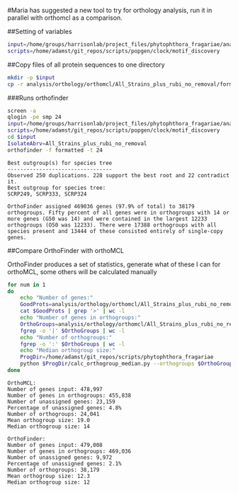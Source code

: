 #Maria has suggested a new tool to try for orthology analysis, run it in parallel with orthomcl as a comparison.

##Setting of variables

```bash
input=/home/groups/harrisonlab/project_files/phytophthora_fragariae/analysis/orthology/OrthoFinder
scripts=/home/adamst/git_repos/scripts/popgen/clock/motif_discovery
```

##Copy files of all protein sequences to one directory

```bash
mkdir -p $input
cp -r analysis/orthology/orthomcl/All_Strains_plus_rubi_no_removal/formatted $input
```

###Runs orthofinder

```bash
screen -a
qlogin -pe smp 24
input=/home/groups/harrisonlab/project_files/phytophthora_fragariae/analysis/orthology/OrthoFinder
scripts=/home/adamst/git_repos/scripts/popgen/clock/motif_discovery
cd $input
IsolateAbrv=All_Strains_plus_rubi_no_removal
orthofinder -f formatted -t 24
```

```
Best outgroup(s) for species tree
---------------------------------
Observed 250 duplications. 228 support the best root and 22 contradict it.
Best outgroup for species tree:
SCRP249, SCRP333, SCRP324

OrthoFinder assigned 469036 genes (97.9% of total) to 38179 orthogroups. Fifty percent of all genes were in orthogroups with 14 or more genes (G50 was 14) and were contained in the largest 12233 orthogroups (O50 was 12233). There were 17388 orthogroups with all species present and 13444 of these consisted entirely of single-copy genes.
```

##Compare OrthoFinder with orthoMCL

OrthoFinder produces a set of statistics, generate what of these I can for orthoMCL, some others will be calculated manually

```bash
for num in 1
do
    echo "Number of genes:"
    GoodProts=analysis/orthology/orthomcl/All_Strains_plus_rubi_no_removal/goodProteins/goodProteins.fasta
    cat $GoodProts | grep '>' | wc -l
    echo "Number of genes in orthogroups:"
    OrthoGroups=analysis/orthology/orthomcl/All_Strains_plus_rubi_no_removal/All_Strains_plus_rubi_no_removal_orthogroups.txt
    fgrep -o '|' $OrthoGroups | wc -l
    echo "Number of orthogroups:"
    fgrep -o ':' $OrthoGroups | wc -l
    echo "Median orthogroup size:"
    ProgDir=/home/adamst/git_repos/scripts/phytophthora_fragariae
    python $ProgDir/calc_orthogroup_median.py --orthogroups $OrthoGroups
done
```

```
OrthoMCL:
Number of genes input: 478,997
Number of genes in orthogroups: 455,838
Number of unassigned genes: 23,159
Percentage of unassigned genes: 4.8%
Number of orthogroups: 24,041
Mean orthogroup size: 19.0
Median orthogroup size: 14

OrthoFinder:
Number of genes input: 479,008
Number of genes in orthogroups: 469,036
Number of unassigned genes: 9,972
Percentage of unassigned genes: 2.1%
Number of orthogroups: 38,179
Mean orthogroup size: 12.3
Median orthogroup size: 12
```
